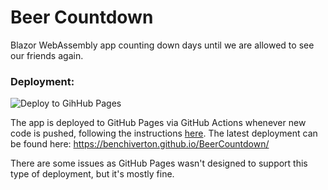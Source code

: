 # Beer Countdown

Blazor WebAssembly app counting down days until we are allowed to see our friends again.

### Deployment:
![Deploy to GihHub Pages](https://github.com/benchiverton/BeerCountdown/workflows/Deploy%20to%20GitHub%20Pages/badge.svg)

The app is deployed to GitHub Pages via GitHub Actions whenever new code is pushed, following the instructions [here](https://www.davideguida.com/how-to-deploy-blazor-webassembly-on-github-pages-using-github-actions/). The latest deployment can be found here: https://benchiverton.github.io/BeerCountdown/

There are some issues as GitHub Pages wasn't designed to support this type of deployment, but it's mostly fine.
